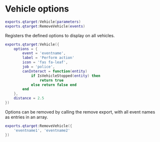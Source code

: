 # Vehicle options
```lua
exports.qtarget:Vehicle(parameters)
exports.qtarget:RemoveVehicle(events)
```
Registers the defined options to display on all vehicles.

```lua
exports.qtarget:Vehicle({
 	options = {
		event = 'eventname',
		label = 'Perform action'
		icon = 'fas fa-leaf',
		job = 'police',
		canInteract = function(entity)
			if IsVehicleStopped(entity) then
				return true
			else return false end
		end
	},
	distance = 2.5
})
```

Options can be removed by calling the remove export, with all event names as entries in an array.
```lua
exports.qtarget:RemoveVehicle({
	'eventname1', 'eventname2'
})
```
